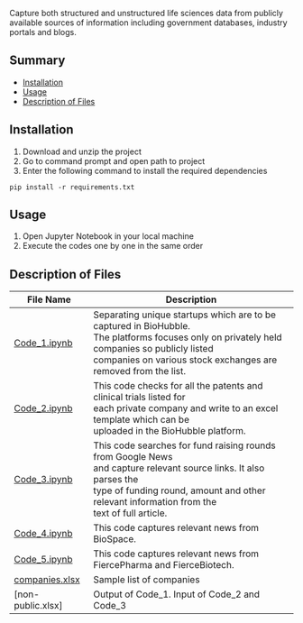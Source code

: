 Capture both structured and unstructured life sciences data from publicly available sources of information including government databases, industry portals and blogs.

## Summary

  - [Installation](#installation)
  - [Usage](#usage)
  - [Description of Files](#description-of-files)
  
## Installation
1. Download and unzip the project
2. Go to command prompt and open path to project
3. Enter the following command to install the required dependencies
```
pip install -r requirements.txt
```
## Usage
1. Open Jupyter Notebook in your local machine
2. Execute the codes one by one in the same order

## Description of Files

File Name                                                                                            |  Description
-----------------                                                                                    |--------------------------------------------------------------------------
[Code_1.ipynb](https://github.com/AparGarg99/Data_Mining_for_BiosectRx/blob/master/Code_1.ipynb)     |  Separating unique startups which are to be captured in BioHubble.<br /> The platforms focuses only on privately held companies so publicly listed<br />companies on various stock exchanges are removed from the list.
[Code_2.ipynb](https://github.com/AparGarg99/Data_Mining_for_BiosectRx/blob/master/Code_2.ipynb)     |  This code checks for all the patents and clinical trials listed for<br />each private company and write to an excel template which can be<br />uploaded in the BioHubble platform.
[Code_3.ipynb](https://github.com/AparGarg99/Data_Mining_for_BiosectRx/blob/master/Code_3.ipynb)     |  This code searches for fund raising rounds from Google News<br /> and capture relevant source links. It also parses the <br />type of funding round, amount and other relevant information from the<br />text of full article. 
[Code_4.ipynb](https://github.com/AparGarg99/Data_Mining_for_BiosectRx/blob/master/Code_4.ipynb)     |  This code captures relevant news from BioSpace.
[Code_5.ipynb](https://github.com/AparGarg99/Data_Mining_for_BiosectRx/blob/master/Code_5.ipynb)     |  This code captures relevant news from FiercePharma and FierceBiotech.
[companies.xlsx](https://github.com/AparGarg99/Data_Mining_for_BiosectRx/blob/master/companies.xlsx) |  Sample list of companies
[non-public.xlsx] | Output of Code_1. Input of Code_2 and Code_3

